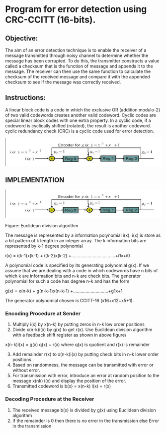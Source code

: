 # Program for error detection using CRC-CCITT (16-bits).

## Objective:

The aim of an error detection technique is to enable the receiver of a message transmitted
through noisy channel to determine whether the message has been corrupted. To do this, the
transmitter constructs a value called a checksum that is the function of message and appends it to
the message. The receiver can then use the same function to calculate the checksum of the
received message and compare it with the appended checksum to see if the message was
correctly received.

## Instructions:

A linear block code is a code in which the exclusive OR (addition modulo-2) of two valid
codewords creates another valid codeword. Cyclic codes are special linear block codes with one
extra property. In a cyclic code, if a codeword is cyclically shifted (rotated), the result is another
codeword. cyclic redundancy check (CRC) is a cyclic code used for error detection.


![CRC](https://github.com/phantom2152/picrepo/raw/main/image.png)




## IMPLEMENTATION

![CRC](https://github.com/phantom2152/picrepo/raw/main/img2.png)

Figure: Euclidean division algorithm

The message is represented by a information polynomial i(x). i(x) is store as a bit pattern of k
length in an integer array. The k information bits are represented by k-1 degree polynomial

i(x) = i(k-1)x(k-1) + i(k-2)x(k-2) +……………………………..+i1x+i0

A polynomial code is specified by its generating polynomial g(x). If we assume that we are
dealing with a code in which codewords have n bits of which k are information bits and n-k are
check bits. The generator polynomial for such a code has degree n-k and has the form

g(x) = x(n-k) + g(n-k-1)x(n-k-1) +……………………….+g1x+1

The generator polynomial chosen is CCITT-16 (x16+x12+x5+1).

### Encoding Procedure at Sender

1) Multiply i(x) by x(n-k) by putting zeros in n-k low order positions
2) Divide x(n-k)i(x) by g(x) to get r(x). Use Euclidean division algorithm with a feedback
shift register as shown in above figure\

x(n-k)i(x) = g(x) q(x) + r(x) where q(x) is quotient and r(x) is remainder

3) Add remainder r(x) to x(n-k)i(x) by putting check bits in n-k lower order positions
4) Based on randomness, the message can be transmitted with error or without error.
5) For transmission with error, introduce an error at random position to the message x(nk)
i(x) and display the position of the error.
6) Transmitted codeword is b(x) = x(n-k) i(x) + r(x)

### Decoding Procedure at the Receiver

1) The received message b(x) is divided by g(x) using Euclidean division algorithm
2) If the remainder is 0 then there is no error in the transmission else Error in the
transmission   